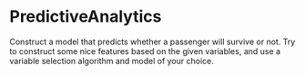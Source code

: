 # PredictiveAnalytics

Construct a model that predicts whether a passenger will survive or not. Try to construct some nice features based on the given variables, and use a variable selection algorithm and model of your choice.
